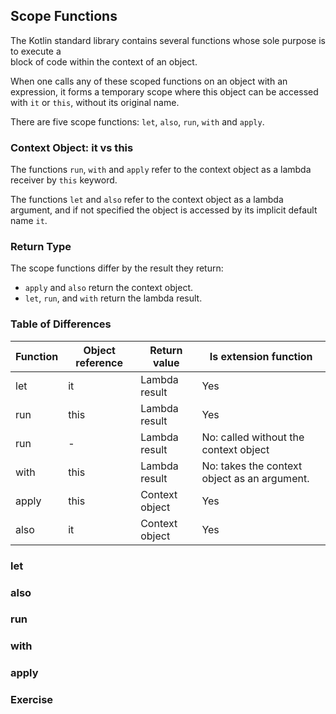 ## Scope Functions

The Kotlin standard library contains several functions whose sole purpose is to execute a  
block of code within the context of an object.

When one calls any of these scoped functions on an object with an expression, it forms a temporary scope where this object can be accessed with `it` or `this`, without its original name.

There are five scope functions: `let`, `also`, `run`, `with` and `apply`.

### Context Object: it vs this
The functions `run`, `with` and `apply` refer to the context object as a lambda receiver by `this` keyword.

The functions `let` and `also` refer to the context object as a lambda argument, and if not specified the object is accessed by its implicit default name `it`.

### Return Type
The scope functions differ by the result they return:
- `apply` and `also` return the context object.
- `let`, `run`, and `with` return the lambda result.

### Table of Differences
| Function |	Object reference	| Return value	| Is extension function |
|---|---|---|---|
|let|	it|	Lambda result|	Yes|
|run|	this|	Lambda result|	Yes|
|run|	-|	Lambda result|	No: called without the context object|
|with|	this|	Lambda result|	No: takes the context object as an argument.|
|apply|	this|	Context object|	Yes|
|also|	it|	Context object|	Yes|

### let

### also

### run

### with

### apply

### Exercise
